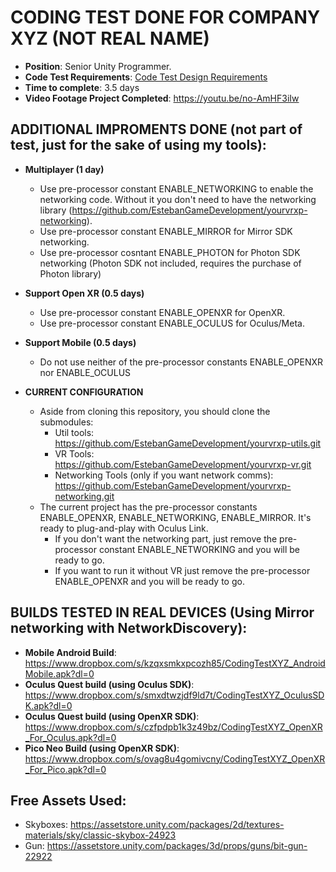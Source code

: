 # CODING TEST DONE FOR COMPANY XYZ (NOT REAL NAME)

* **Position**: Senior Unity Programmer.
* **Code Test Requirements**: [Code Test Design Requirements](https://github.com/EstebanGameDevelopment/CodingTestXYZ/blob/6c4a7b6e984e04b49c02525b988b947808808231/Documents/Coding%20Test%20Company%20XYZ%20(en).pdf)
* **Time to complete**: 3.5 days
* **Video Footage Project Completed**: https://youtu.be/no-AmHF3iIw

## ADDITIONAL IMPROMENTS DONE (not part of test, just for the sake of using my tools):

* **Multiplayer (1 day)**
	* Use pre-processor constant ENABLE_NETWORKING to enable the networking code. Without it you don't need to have the networking library (https://github.com/EstebanGameDevelopment/yourvrxp-networking).
	* Use pre-processor constant ENABLE_MIRROR for Mirror SDK networking.
	* Use pre-processor cosntant ENABLE_PHOTON for Photon SDK networking (Photon SDK not included, requires the purchase of Photon library)
* **Support Open XR (0.5 days)**
	* Use pre-processor constant ENABLE_OPENXR for OpenXR.
	* Use pre-processor constant ENABLE_OCULUS for Oculus/Meta.
* **Support Mobile (0.5 days)**
	* Do not use neither of the pre-processor constants ENABLE_OPENXR nor ENABLE_OCULUS
	
* **CURRENT CONFIGURATION**
	* Aside from cloning this repository, you should clone the submodules:
		* Util tools: https://github.com/EstebanGameDevelopment/yourvrxp-utils.git
		* VR Tools: https://github.com/EstebanGameDevelopment/yourvrxp-vr.git
		* Networking Tools (only if you want network comms): https://github.com/EstebanGameDevelopment/yourvrxp-networking.git
	* The current project has the pre-processor constants ENABLE_OPENXR, ENABLE_NETWORKING, ENABLE_MIRROR. It's ready to plug-and-play with Oculus Link. 
	 	* If you don't want the networking part, just remove the pre-processor constant ENABLE_NETWORKING and you will be ready to go.
	 	* If you want to run it without VR just remove the pre-processor ENABLE_OPENXR and you will be ready to go.
	
## BUILDS TESTED IN REAL DEVICES (Using Mirror networking with NetworkDiscovery):

* **Mobile Android Build**: https://www.dropbox.com/s/kzqxsmkxpcozh85/CodingTestXYZ_AndroidMobile.apk?dl=0
* **Oculus Quest build (using Oculus SDK)**: https://www.dropbox.com/s/smxdtwzjdf9ld7t/CodingTestXYZ_OculusSDK.apk?dl=0
* **Oculus Quest build (using OpenXR SDK)**: https://www.dropbox.com/s/czfpdpb1k3z49bz/CodingTestXYZ_OpenXR_For_Oculus.apk?dl=0
* **Pico Neo Build (using OpenXR SDK)**: https://www.dropbox.com/s/ovag8u4gomivcny/CodingTestXYZ_OpenXR_For_Pico.apk?dl=0

## Free Assets Used:

* Skyboxes: https://assetstore.unity.com/packages/2d/textures-materials/sky/classic-skybox-24923
* Gun: https://assetstore.unity.com/packages/3d/props/guns/bit-gun-22922
